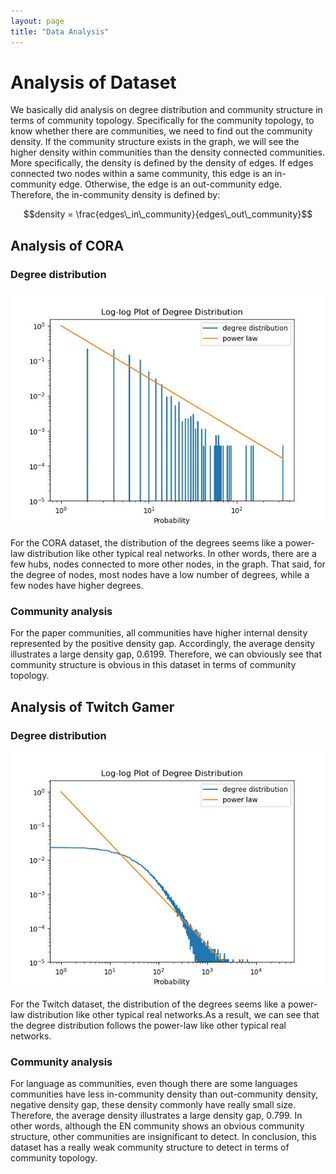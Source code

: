 ```yaml
---
layout: page
title: "Data Analysis"
---
```


# Analysis of Dataset

We basically did analysis on degree distribution and community structure in terms of community topology. Specifically for the community topology, to know whether there are communities, we need to find out the community density. If the community structure exists in the graph, we will see the higher density within communities than the density connected communities. More specifically, the density is defined by the density of edges. If edges connected two nodes within a same community, this edge is an in-community edge. Otherwise, the edge is an out-community edge. Therefore, the in-community density is defined by:

$$density = \frac{edges\_in\_community}{edges\_out\_community}$$

## Analysis of CORA
### Degree distribution

![CORA_degree](/figures/cora_log_degree_distribution.jpg)

For the CORA dataset, the distribution of the degrees seems like a power-law distribution like other typical real networks. In other words, there are a few hubs, nodes connected to more other nodes, in the graph. That said, for the degree of nodes, most nodes have a low number of degrees, while a few nodes have higher degrees.

### Community analysis

For the paper communities, all communities have higher internal density represented by the positive density gap. Accordingly, the average density illustrates a large density gap, 0.6199. Therefore, we can obviously see that community structure is obvious in this dataset in terms of community topology.

## Analysis of Twitch Gamer
### Degree distribution

![CORA_degree](/figures/twitch_log_degree_distribution.jpg)

For the Twitch dataset, the distribution of the degrees seems like a power-law distribution like other typical real networks.As a result, we can see that the degree distribution follows the power-law like other typical real networks.

### Community analysis

For language as communities, even though there are some languages communities have less in-community density than out-community density, negative density gap, these density commonly have really small size. Therefore, the average density illustrates a large density gap, 0.799. In other words, although the EN community shows an obvious community structure, other communities are insignificant to detect. In conclusion, this dataset has a really weak community structure to detect in terms of community topology.
